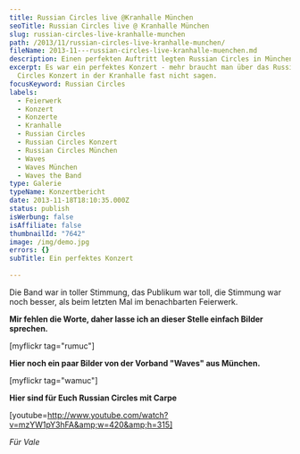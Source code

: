 ```yaml
---
title: Russian Circles live @Kranhalle München
seoTitle: Russian Circles live @ Kranhalle München
slug: russian-circles-live-kranhalle-munchen
path: /2013/11/russian-circles-live-kranhalle-munchen/
fileName: 2013-11---russian-circles-live-kranhalle-muenchen.md
description: Einen perfekten Auftritt legten Russian Circles in München hin
excerpt: Es war ein perfektes Konzert - mehr braucht man über das Russian
  Circles Konzert in der Kranhalle fast nicht sagen.
focusKeyword: Russian Circles
labels:
  - Feierwerk
  - Konzert
  - Konzerte
  - Kranhalle
  - Russian Circles
  - Russian Circles Konzert
  - Russian Circles München
  - Waves
  - Waves München
  - Waves the Band
type: Galerie
typeName: Konzertbericht
date: 2013-11-18T18:10:35.000Z
status: publish
isWerbung: false
isAffiliate: false
thumbnailId: "7642"
image: /img/demo.jpg
errors: {}
subTitle: Ein perfektes Konzert
  
---
```


Die Band war in toller Stimmung, das Publikum war toll, die Stimmung war noch
besser, als beim letzten Mal im benachbarten Feierwerk.

**Mir fehlen die Worte, daher lasse ich an dieser Stelle einfach Bilder
sprechen.**

[myflickr tag="rumuc"]

**Hier noch ein paar Bilder von der Vorband "Waves" aus München.**

[myflickr tag="wamuc"]

**Hier sind für Euch Russian Circles mit Carpe**

[youtube=http://www.youtube.com/watch?v=mzYW1pY3hFA&amp;w=420&amp;h=315]

_Für Vale_

  